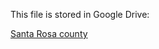 This file is stored in Google Drive:

[Santa Rosa county](https://drive.google.com/drive/folders/1DsbGsKO4wDTLXUjx1v4zLxKtluIPizA8?usp=drive_link)